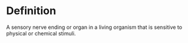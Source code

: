 # Definition

A sensory nerve ending or organ in a living organism that is sensitive
to physical or chemical stimuli.

